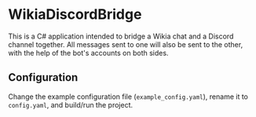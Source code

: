 # WikiaDiscordBridge

This is a C# application intended to bridge a Wikia chat and a Discord channel together. All messages sent to one will also be sent to the other, with the help of the bot's accounts on both sides.

Configuration
--

Change the example configuration file (`example_config.yaml`), rename it to `config.yaml`, and build/run the project.